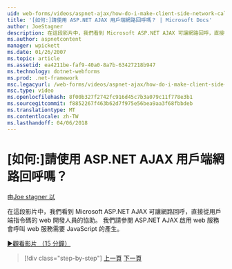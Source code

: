 ```yaml
---
uid: web-forms/videos/aspnet-ajax/how-do-i-make-client-side-network-callbacks-with-aspnet-ajax
title: '[如何:]請使用 ASP.NET AJAX 用戶端網路回呼嗎？ | Microsoft Docs'
author: JoeStagner
description: 在這段影片中，我們看到 Microsoft ASP.NET AJAX 可讓網路回呼，直接從用戶端指令碼的 web 開發人員的協助。 我們請參閱如何 ASP.NET...
ms.author: aspnetcontent
manager: wpickett
ms.date: 01/26/2007
ms.topic: article
ms.assetid: ea4211be-faf9-40a0-8a7b-63427218b947
ms.technology: dotnet-webforms
ms.prod: .net-framework
msc.legacyurl: /web-forms/videos/aspnet-ajax/how-do-i-make-client-side-network-callbacks-with-aspnet-ajax
msc.type: video
ms.openlocfilehash: 8f00b327f2742fc916d45c7b3a079c11f778e3b1
ms.sourcegitcommit: f8852267f463b62d7f975e56bea9aa3f68fbbdeb
ms.translationtype: MT
ms.contentlocale: zh-TW
ms.lasthandoff: 04/06/2018
---
```

<a name="how-do-i-make-client-side-network-callbacks-with-aspnet-ajax"></a>[如何:]請使用 ASP.NET AJAX 用戶端網路回呼嗎？
====================
由[Joe stagner 以](https://github.com/JoeStagner)

在這段影片中，我們看到 Microsoft ASP.NET AJAX 可讓網路回呼，直接從用戶端指令碼的 web 開發人員的協助。 我們請參閱 ASP.NET AJAX 啟用 web 服務會呼叫 web 服務需要 JavaScript 的產生。

[&#9654;觀看影片 （15 分鐘）](https://channel9.msdn.com/Blogs/ASP-NET-Site-Videos/how-do-i-make-client-side-network-callbacks-with-aspnet-ajax)

> [!div class="step-by-step"]
> [上一頁](how-do-i-implement-dynamic-partial-page-updates-with-aspnet-ajax.md)
> [下一頁](how-do-i-add-aspnet-ajax-features-to-an-existing-web-application.md)
